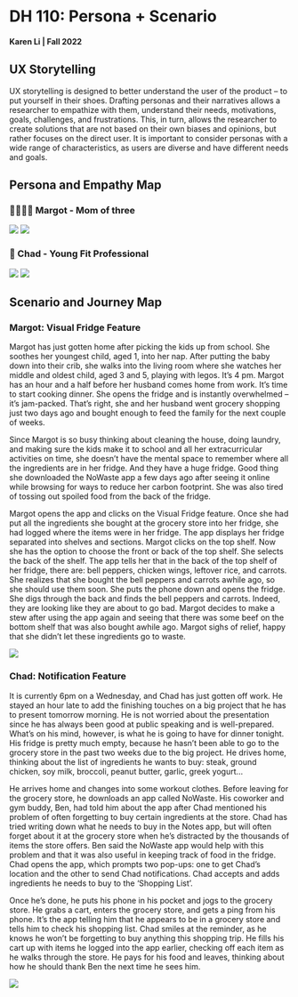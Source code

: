 # DH 110: Persona + Scenario
#### Karen Li | Fall 2022

## UX Storytelling
UX storytelling is designed to better understand the user of the product – to put yourself in their shoes. Drafting personas and their narratives allows a researcher to empathize with them, understand their needs, motivations, goals, challenges, and frustrations. This, in turn, allows the researcher to create solutions that are not based on their own biases and opinions, but rather focuses on the direct user. It is important to consider personas with a wide range of characteristics, as users are diverse and have different needs and goals. 

## Persona and Empathy Map
### 👨‍👩‍👧‍👦 Margot - Mom of three 
<img src="User Persona - Margot.png">
<img src="Empathy Map - Margot.png">

### 👨 Chad - Young Fit Professional
<img src="User Persona - Chad.png">
<img src="Empathy Map - Chad.png">

## Scenario and Journey Map
### Margot: Visual Fridge Feature
Margot has just gotten home after picking the kids up from school. She soothes her youngest child, aged 1, into her nap. After putting the baby down into their crib, she walks into the living room where she watches her middle and oldest child, aged 3 and 5, playing with legos. It’s 4 pm. Margot has an hour and a half before her husband comes home from work. It’s time to start cooking dinner. She opens the fridge and is instantly overwhelmed – it’s jam-packed. That’s right, she and her husband went grocery shopping just two days ago and bought enough to feed the family for the next couple of weeks. 

Since Margot is so busy thinking about cleaning the house, doing laundry, and making sure the kids make it to school and all her extracurricular activities on time, she doesn’t have the mental space to remember where all the ingredients are in her fridge. And they have a huge fridge. Good thing she downloaded the NoWaste app a few days ago after seeing it online while browsing for ways to reduce her carbon footprint. She was also tired of tossing out spoiled food from the back of the fridge. 

Margot opens the app and clicks on the Visual Fridge feature. Once she had put all the ingredients she bought at the grocery store into her fridge, she had logged where the items were in her fridge. The app displays her fridge separated into shelves and sections. Margot clicks on the top shelf. Now she has the option to choose the front or back of the top shelf. She selects the back of the shelf. The app tells her that in the back of the top shelf of her fridge, there are: bell peppers, chicken wings, leftover rice, and carrots. She realizes that she bought the bell peppers and carrots awhile ago, so she should use them soon. She puts the phone down and opens the fridge. She digs through the back and finds the bell peppers and carrots. Indeed, they are looking like they are about to go bad. Margot decides to make a stew after using the app again and seeing that there was some beef on the bottom shelf that was also bought awhile ago. Margot sighs of relief, happy that she didn’t let these ingredients go to waste. 

<img src="Journey Map - Margot.png">
<br>

### Chad: Notification Feature
It is currently 6pm on a Wednesday, and Chad has just gotten off work. He stayed an hour late to add the finishing touches on a big project that he has to present tomorrow morning. He is not worried about the presentation since he has always been good at public speaking and is well-prepared. What’s on his mind, however, is what he is going to have for dinner tonight. His fridge is pretty much empty, because he hasn’t been able to go to the grocery store in the past two weeks due to the big project. He drives home, thinking about the list of ingredients he wants to buy: steak, ground chicken, soy milk, broccoli, peanut butter, garlic, greek yogurt… 

He arrives home and changes into some workout clothes. Before leaving for the grocery store, he downloads an app called NoWaste. His coworker and gym buddy, Ben, had told him about the app after Chad mentioned his problem of often forgetting to buy certain ingredients at the store. Chad has tried writing down what he needs to buy in the Notes app, but will often forget about it at the grocery store when he’s distracted by the thousands of items the store offers. Ben said the NoWaste app would help with this problem and that it was also useful in keeping track of food in the fridge. Chad opens the app, which prompts two pop-ups: one to get Chad’s location and the other to send Chad notifications. Chad accepts and adds ingredients he needs to buy to the ‘Shopping List’. 

Once he’s done, he puts his phone in his pocket and jogs to the grocery store. He grabs a cart, enters the grocery store, and gets a ping from his phone. It’s the app telling him that he appears to be in a grocery store and tells him to check his shopping list. Chad smiles at the reminder, as he knows he won’t be forgetting to buy anything this shopping trip. He fills his cart up with items he logged into the app earlier, checking off each item as he walks through the store. He pays for his food and leaves, thinking about how he should thank Ben the next time he sees him. 

<img src="Journey Map - Chad.png">

